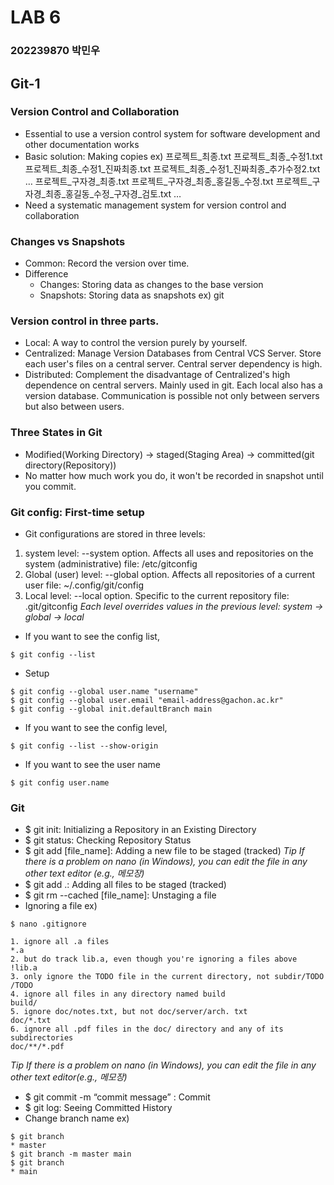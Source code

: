# LAB 6

### 202239870 박민우

## Git-1

### Version Control and Collaboration

- Essential to use a version control system for software development and other documentation works
- Basic solution: Making copies
ex)
프로젝트_최종.txt
프로젝트_최종_수정1.txt
프로젝트_최종_수정1_진짜최종.txt
프로젝트_최종_수정1_진짜최종_추가수정2.txt
…
프로젝트_구자경_최종.txt
프로젝트_구자경_최종_홍길동_수정.txt
프로젝트_구자경_최종_홍길동_수정_구자경_검토.txt
…
- Need a systematic management system for version control and collaboration

### Changes vs Snapshots

- Common: Record the version over time.
- Difference
    - Changes: Storing data as changes to the base version
    - Snapshots: Storing data as snapshots ex) git

### Version control in three parts.

- Local: A way to control the version purely by yourself.
- Centralized: Manage Version Databases from Central VCS Server. Store each user's files on a central server. Central server dependency is high.
- Distributed: Complement the disadvantage of Centralized's high dependence on central servers. Mainly used in git. Each local also has a version database. Communication is possible not only between servers but also between users.

### Three States in Git

- Modified(Working Directory) -> staged(Staging Area) -> committed(git directory(Repository))
- No matter how much work you do, it won't be recorded in snapshot until you commit.

### Git config: First-time setup

- Git configurations are stored in three levels:
1. system level: --system option. Affects all uses and repositories on the system (administrative)
file: /etc/gitconfig
2. Global (user) level: --global option. Affects all repositories of a current user
file: ~/.config/git/config
3. Local level: --local option. Specific to the current repository
file: .git/gitconfig
*Each level overrides values in the previous level: system -> global -> local*
- If you want to see the config list,

```
$ git config --list

```

- Setup

```
$ git config --global user.name "username"
$ git config --global user.email "email-address@gachon.ac.kr"
$ git config --global init.defaultBranch main

```

- If you want to see the config level,

```
$ git config --list --show-origin

```

- If you want to see the user name

```
$ git config user.name

```

### Git

- $ git init: Initializing a Repository in an Existing Directory
- $ git status: Checking Repository Status
- $ git add [file_name]: Adding a new file to be staged (tracked)
*Tip
If there is a problem on nano (in Windows),
you can edit the file in any other text editor (e.g., 메모장)*
- $ git add .: Adding all files to be staged (tracked)
- $ git rm --cached [file_name]: Unstaging a file
- Ignoring a file
ex)

```
$ nano .gitignore

```

```
1. ignore all .a files
*.a
2. but do track lib.a, even though you're ignoring a files above
!lib.a
3. only ignore the TODO file in the current directory, not subdir/TODO
/TODO
4. ignore all files in any directory named build
build/
5. ignore doc/notes.txt, but not doc/server/arch. txt
doc/*.txt
6. ignore all .pdf files in the doc/ directory and any of its subdirectories
doc/**/*.pdf

```

*Tip
If there is a problem on nano (in Windows),
you can edit the file in any other text editor(e.g., 메모장)*

- $ git commit -m “commit message” : Commit
- $ git log: Seeing Committed History
- Change branch name
ex)

```
$ git branch
* master
$ git branch -m master main
$ git branch
* main

```
